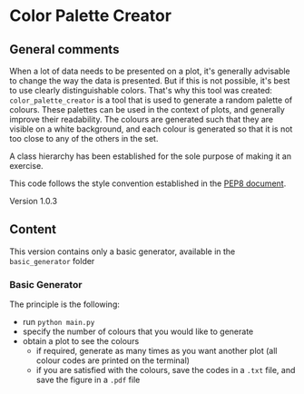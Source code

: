 # Color Palette Creator

## General comments

When a lot of data needs to be presented on a plot, it's generally advisable to 
change the way the data is presented. But if this is not possible, 
it's best to use clearly distinguishable colors. That's why this tool was created:
`color_palette_creator` is a tool that is used to generate a random palette of colours. 
These palettes can be used in the context of plots, and generally improve their readability.
The colours are generated such that they are visible on a white background, 
and each colour is generated so that it is not too close to any of the others in the set.

A class hierarchy has been established for the sole purpose of making it an exercise. 

This code follows the style convention established in the [PEP8 document](https://peps.python.org/pep-0008/).

Version 1.0.3

## Content

This version contains only a basic generator, available in the `basic_generator` folder

### Basic Generator

The principle is the following: 
* run `python main.py`
* specify the number of colours that you would like to generate
* obtain a plot to see the colours
	* if required, generate as many times as you want another plot (all colour codes are printed on the terminal)
	* if you are satisfied with the colours, save the codes in a `.txt` file, and save the figure in a `.pdf` file


